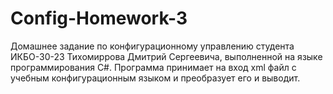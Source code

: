 # Config-Homework-3

Домашнее задание по конфигурационному управлению студента ИКБО-30-23 Тихомиррова Дмитрий Сергеевича, выполненной на языке программирования С#. Программа принимает на вход xml файл с учебным конфигурационным языком и преобразует его и выводит.
